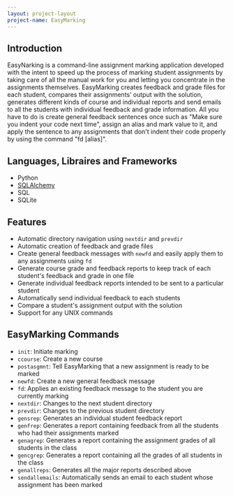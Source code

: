```yaml
---
layout: project-layout
project-name: EasyMarking
---
```


## Introduction
   EasyNarking is a command-line assignment marking application developed with the intent to speed up the process of marking student assignments by taking care of all the manual work for you and letting you concentrate in the assignments themselves. EasyMarking creates feedback and grade files for each student, compares their assignments’ output with the solution, generates different kinds of course and individual reports and send emails to all the students with individual feedback and grade information. All you have to do is create general feedback sentences once such as "Make sure you indent your code next time", assign an alias and mark value to it, and apply the sentence to any assignments that don't indent their code properly by using the command "fd [alias]".

## Languages, Libraires and Frameworks
   - Python
   - [SQLAlchemy](http://www.sqlalchemy.org/)
   - SQL
   - SQLite

## Features
   - Automatic directory navigation using `nextdir` and `prevdir`
   - Automatic creation of feedback and grade files
   - Create general feedback messages with `newfd` and easily apply them to any assignments using `fd`
   - Generate course grade and feedback reports to keep track of each student's feedback and grade in one file
   - Generate individual feedback reports intended to be sent to a particular student
   - Automatically send individual feedback to each students
   - Compare a student's assignment output with the solution
   - Support for any UNIX commands

## EasyMarking Commands
  - `init`: Initiate marking
  - `ccourse`: Create a new course
  - `postasgmnt`: Tell EasyMarking that a new assignment is ready to be marked
  - `newfd`: Create a new general feedback message
  - `fd`: Applies an existing feedback message to the student you are currently marking
  - `nextdir`: Changes to the next student directory
  - `prevdir`: Changes to the previous student directory
  - `gensrep`: Generates an individual student feedback report
  - `genfrep`: Generates a report containing feedback from all the students who had their assignments marked
  - `genagrep`: Generates a report containing the assignment grades of all students in the class
  - `gencgrep`: Generates a report containing all the grades of all students in the class
  - `genallreps`: Generates all the major reports described above
  - `sendallemails`: Automatically sends an email to each student whose assignment has been marked